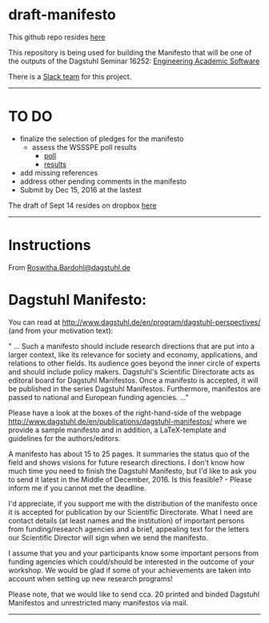 # draft-manifesto

This github repo resides [here](https://github.com/DagstuhlEAS/draft-manifesto)

This repository is being used for building the Manifesto that will be one of the outputs of the Dagstuhl Seminar 16252: [Engineering Academic Software](http://www.dagstuhl.de/en/program/calendar/semhp/?semnr=16252)

There is a [Slack team](https://eas-manifesto.slack.com/) for this project.

---

# TO DO

- finalize the selection of pledges for the manifesto
  - assess the WSSSPE poll results
    - [poll](https://goo.gl/gnDKsf)
    - [results](https://goo.gl/CzQux1)
- add missing references
- address other pending comments in the manifesto
- Submit by Dec 15, 2016 at the lastest

The draft of Sept 14 resides on dropbox [here](https://dl.dropboxusercontent.com/u/11565521/dagstuhl-eas-manifesto-2016-09-14.pdf)

---

# Instructions

From Roswitha.Bardohl@dagstuhl.de

Dagstuhl Manifesto:
===================

You can read at http://www.dagstuhl.de/en/program/dagstuhl-perspectives/ (and from your motivation text):

" ... Such a manifesto should include research directions that are put into a larger context, like its relevance for society and economy, applications, and relations to other fields. Its audience goes beyond the inner circle of experts and should include policy makers.
Dagstuhl's Scientific Directorate acts as editoral board for Dagstuhl Manifestos. Once a manifesto is accepted, it will be published in the series Dagstuhl Manifestos. Furthermore, manifestos are passed to national and European funding agencies. ..."

Please have a look at the boxes of the right-hand-side of the webpage http://www.dagstuhl.de/en/publications/dagstuhl-manifestos/ where we provide a sample manifesto and in addition, a LaTeX-template and guidelines for the authors/editors.

A manifesto has about 15 to 25 pages. It summaries the status quo of the field and shows visions for future research directions. 
I don't know how much time you need to finish the Dagstuhl Manifesto, but I'd like to ask you to send it latest in the Middle of December, 2016. Is this feasible? - Please inform me if you cannot met the deadline.

I'd appreciate, if you support me with the distribution of the manifesto once it is accepted for publication by our Scientific Directorate. What I need are contact details (at least names and the institution) of important persons from funding/research agencies and a brief, appealing text for the letters our Scientific Director will sign when we send the manifesto. 

I assume that you and your participants know some important persons from funding agencies which could/should be interested in the outcome of your workshop. We would be glad if some of your achievements are taken into account when setting up new research programs!

Please note, that we would like to send cca. 20 printed and binded Dagstuhl Manifestos and unrestricted many manifestos via mail.

---
